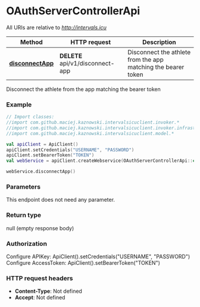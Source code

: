 # OAuthServerControllerApi

All URIs are relative to *http://intervals.icu*

Method | HTTP request | Description
------------- | ------------- | -------------
[**disconnectApp**](OAuthServerControllerApi.md#disconnectApp) | **DELETE** api/v1/disconnect-app | Disconnect the athlete from the app matching the bearer token



Disconnect the athlete from the app matching the bearer token

### Example
```kotlin
// Import classes:
//import com.github.maciej.kaznowski.intervalsicuclient.invoker.*
//import com.github.maciej.kaznowski.intervalsicuclient.invoker.infrastructure.*
//import com.github.maciej.kaznowski.intervalsicuclient.model.*

val apiClient = ApiClient()
apiClient.setCredentials("USERNAME", "PASSWORD")
apiClient.setBearerToken("TOKEN")
val webService = apiClient.createWebservice(OAuthServerControllerApi::class.java)

webService.disconnectApp()
```

### Parameters
This endpoint does not need any parameter.

### Return type

null (empty response body)

### Authorization


Configure APIKey:
    ApiClient().setCredentials("USERNAME", "PASSWORD")
Configure AccessToken:
    ApiClient().setBearerToken("TOKEN")

### HTTP request headers

 - **Content-Type**: Not defined
 - **Accept**: Not defined

